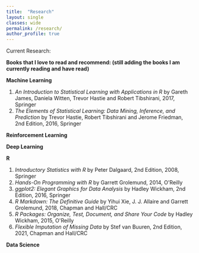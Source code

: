 ```yaml
---
title:  "Research"
layout: single
classes: wide
permalink: /research/
author_profile: true
---
```


Current Research:

**Books that I love to read and recommend: (still adding the books I am currently reading and have read)**

**Machine Learning**
1. *An Introduction to Statistical Learning with Applications in R* by Gareth James, Daniela Witten, Trevor Hastie and Robert Tibshirani, 2017, Springer
2. *The Elements of Statistical Learning: Data Mining, Inference, and Prediction* by Trevor Hastie, Robert Tibshirani and Jerome Friedman, 2nd Edition, 2016, Springer

**Reinforcement Learning**

**Deep Learning**

**R**
1. *Introductory Statistics with R* by Peter Dalgaard, 2nd Edition, 2008, Springer
2. *Hands-On Programming with R* by Garrett Grolemund, 2014, O'Reilly
3. *ggplot2: Elegant Graphics for Data Analysis* by Hadley Wickham, 2nd Edition, 2016, Springer
4. *R Markdown: The Definitive Guide* by Yihui Xie, J. J. Allaire and Garrett Grolemund, 2018, Chapman and Hall/CRC
5. *R Packages: Organize, Test, Document, and Share Your Code* by Hadley Wickham, 2015, O'Reilly
6. *Flexible Imputation of Missing Data* by Stef van Buuren, 2nd Edition, 2021, Chapman and Hall/CRC

**Data Science**
